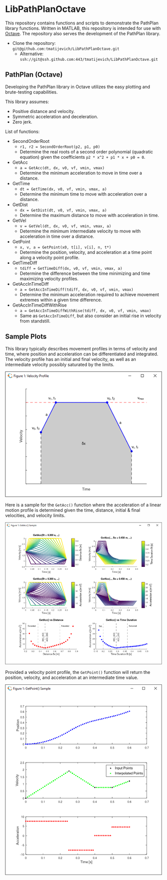 # LibPathPlanOctave

This repository contains functions and scripts to demonstrate the PathPlan library functions. Written in MATLAB, this repository is intended for use with [Octave](https://www.gnu.org/software/octave/index). The repository also serves the development of the PathPlan library.

- Clone the repository: `git@github.com:tmatijevich/LibPathPlanOctave.git`
	- Alternative: `ssh://git@ssh.github.com:443/tmatijevich/LibPathPlanOctave.git`
	
## PathPlan (Octave)

Developing the PathPlan library in Octave utilizes the easy plotting and brute-testing capabilities.

This library assumes:
- Positive distance and velocity.
- Symmetric acceleration and deceleration.
- Zero jerk.

List of functions:
- SecondOrderRoot
	- `r1, r2 = SecondOrderRoot(p2, p1, p0)`
	- Determine the real roots of a second order polynomial (quadratic equation) given the coefficients `p2 * x^2 + p1 * x + p0 = 0`.
- GetAcc
	- `a = GetAcc(dt, dx, v0, vf, vmin, vmax)`
	- Determine the minimum acceleration to move in time over a distance.
- GetTime
	- `dt = GetTime(dx, v0, vf, vmin, vmax, a)`
	- Determine the minimum time to move with acceleration over a distance.
- GetDist
	- `dx = GetDist(dt, v0, vf, vmin, vmax, a)`
	- Determine the maximum distance to move with acceleration in time.
- GetVel
	- `v = GetVel(dt, dx, v0, vf, vmin, vmax, a)`
	- Determine the minimum intermediate velocity to move with acceleration in time over a distance.
- GetPoint
	- `x, v, a = GetPoint(x0, t[i], v[i], n, t*)`
	- Determine the position, velocity, and acceleration at a time point along a velocity point profile.
- GetTimeDiff
	- `tdiff = GetTimeDiff(dx, v0, vf, vmin, vmax, a)`
	- Determine the difference between the time minimizing and time maximizing velocity profiles.
- GetAccInTimeDiff
	- `a = GetAccInTimeDiff(tdiff, dx, v0, vf, vmin, vmax)`
	- Determine the minimum acceleration required to achieve movement extremes within a given time difference.
- GetAccInTimeDiffWithRise
	- `a = GetAccInTimeDiffWithRise(tdiff, dx, v0, vf, vmin, vmax)`
	- Same as `GetAccInTimeDiff`, but also consider an initial rise in velocity from standstill.
	
## Sample Plots

This library typically describes movement profiles in terms of velocity and time, where position and acceleration can be differentiated and integrated. The velocity profile has an initial and final velocity, as well as an intermediate velocity possibly saturated by the limits.

![Sample profile](media/VelocityProfile.png)

Here is a sample for the `GetAcc()` function where the acceleration of a linear motion profile is determined given the time, distance, initial & final velocities, and velocity limits.

![GetAcc sample](media/GetAccSample.png)

Provided a velocity point profile, the `GetPoint()` function will return the position, velocity, and acceleration at an intermediate time value.

![GetPoint sample](media/GetPointSample.png)
